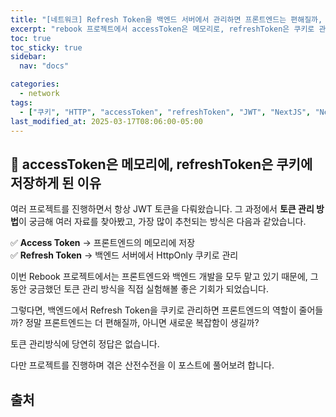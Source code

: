 ```yaml
---
title: "[네트워크] Refresh Token을 백엔드 서버에서 관리하면 프론트엔드는 편해질까, 아니면 더 피곤해질까?"
excerpt: "rebook 프로젝트에서 accessToken은 메모리로, refreshToken은 쿠키로 관리해보고 쓰는 후기"
toc: true
toc_sticky: true
sidebar:
  nav: "docs"

categories:
  - network
tags:
  - ["쿠키", "HTTP", "accessToken", "refreshToken", "JWT", "NextJS", "NestJS"]
last_modified_at: 2025-03-17T08:06:00-05:00
---
```

## 🍪 accessToken은 메모리에, refreshToken은 쿠키에 저장하게 된 이유
여러 프로젝트를 진행하면서 항상 JWT 토큰을 다뤄왔습니다.
그 과정에서 **토큰 관리 방법**이 궁금해 여러 자료를 찾아봤고, 가장 많이 추천되는 방식은 다음과 같았습니다.

✅ **Access Token** → 프론트엔드의 메모리에 저장<br />
✅ **Refresh Token** → 백엔드 서버에서 HttpOnly 쿠키로 관리

이번 Rebook 프로젝트에서는 프론트엔드와 백엔드 개발을 모두 맡고 있기 때문에,
그동안 궁금했던 토큰 관리 방식을 직접 실험해볼 좋은 기회가 되었습니다.

그렇다면, 백엔드에서 Refresh Token을 쿠키로 관리하면 프론트엔드의 역할이 줄어들까?
정말 프론트엔드는 더 편해질까, 아니면 새로운 복잡함이 생길까?

토큰 관리방식에 당연히 정답은 없습니다.

다만 프로젝트를 진행하며 겪은 산전수전을 이 포스트에 풀어보려 합니다.




## 출처



